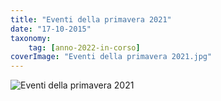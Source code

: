 ```yaml
---
title: "Eventi della primavera 2021"
date: "17-10-2015"
taxonomy: 
    tag: [anno-2022-in-corso]
coverImage: "Eventi della primavera 2021.jpg"
---
```


![Eventi della primavera 2021](images/
)
